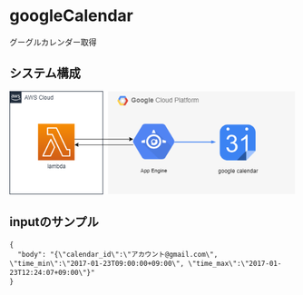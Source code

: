 # googleCalendar
グーグルカレンダー取得

## システム構成

![システム構成図](getGoogleCalendar.png)

## inputのサンプル

```
{
  "body": "{\"calendar_id\":\"アカウント@gmail.com\", \"time_min\":\"2017-01-23T09:00:00+09:00\", \"time_max\":\"2017-01-23T12:24:07+09:00\"}"
}
```